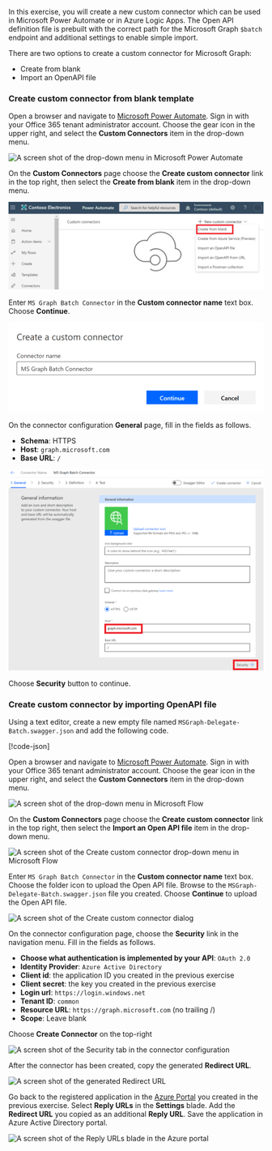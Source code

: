 <!-- markdownlint-disable MD002 MD041 -->

In this exercise, you will create a new custom connector which can be used in Microsoft Power Automate or in Azure Logic Apps. The Open API definition file is prebuilt with the correct path for the Microsoft Graph `$batch` endpoint and additional settings to enable simple import.

There are two options to create a custom connector for Microsoft Graph:
- Create from blank
- Import an OpenAPI file

### Create custom connector from blank template

 Open a browser and navigate to [Microsoft Power Automate](https://flow.microsoft.com). Sign in with your Office 365 tenant administrator account. Choose the gear icon in the upper right, and select the **Custom Connectors** item in the drop-down menu.

 ![A screen shot of the drop-down menu in Microsoft Power Automate](./images/flow-conn1.png)

 On the **Custom Connectors** page choose the **Create custom connector** link in the top right, then select the **Create from blank** item in the drop-down menu.

  ![A screen shot of the Create custom connector drop-down menu in Microsoft Power Automate](./images/CustomConnector-1.png)

 Enter `MS Graph Batch Connector` in the **Custom connector name** text box. Choose **Continue**.

  ![A screen shot of the Create custom connector dialog](./images/CustomConnector-2.png)

 On the connector configuration **General** page, fill in the fields as follows.

 - **Schema**: HTTPS
 - **Host**: `graph.microsoft.com`
 - **Base URL**: `/`

 ![A screen shot of the General tab in the connector configuration](./images/CustomConnector-3.png)
 
 Choose **Security** button to continue.
 
### Create custom connector by importing OpenAPI file

Using a text editor, create a new empty file named `MSGraph-Delegate-Batch.swagger.json` and add the following code.

[!code-json[](../LabFiles/MSGraph-Delegate-Batch.swagger.json)]

Open a browser and navigate to [Microsoft Power Automate](https://flow.microsoft.com). Sign in with your Office 365 tenant administrator account. Choose the gear icon in the upper right, and select the **Custom Connectors** item in the drop-down menu.

![A screen shot of the drop-down menu in Microsoft Flow](./images/flow-conn1.png)

On the **Custom Connectors** page choose the **Create custom connector** link in the top right, then select the **Import an Open API file** item in the drop-down menu.

 ![A screen shot of the Create custom connector drop-down menu in Microsoft Flow](./images/flow-conn2.png)

Enter `MS Graph Batch Connector` in the **Custom connector name** text box. Choose the folder icon to upload the Open API file. Browse to the `MSGraph-Delegate-Batch.swagger.json` file you created. Choose **Continue** to upload the Open API file.

 ![A screen shot of the Create custom connector dialog](./images/flow-conn3.png)

On the connector configuration page, choose the **Security** link in the navigation menu. Fill in the fields as follows.

- **Choose what authentication is implemented by your API**: `OAuth 2.0`
- **Identity Provider**: `Azure Active Directory`
- **Client id**: the application ID you created in the previous exercise
- **Client secret**: the key you created in the previous exercise
- **Login url**: `https://login.windows.net`
- **Tenant ID**: `common`
- **Resource URL**: `https://graph.microsoft.com` (no trailing /)
- **Scope**: Leave blank

Choose **Create Connector** on the top-right

![A screen shot of the Security tab in the connector configuration](./images/flow-conn4.png)

After the connector has been created, copy the generated **Redirect URL**.

![A screen shot of the generated Redirect URL](./images/flow-conn5.png)

Go back to the registered application in the [Azure Portal](https://aad.portal.azure.com) you created in the previous exercise. Select **Reply URLs** in the **Settings** blade. Add the **Redirect URL** you copied as an additional **Reply URL**. Save the application in Azure Active Directory portal.

![A screen shot of the Reply URLs blade in the Azure portal](./images/flow-conn6.png)
